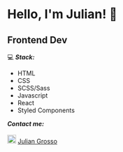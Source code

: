 # Hello, I'm Julian! 👋

## Frontend Dev

 :computer:  ***Stack:*** 
 -  HTML
 -  CSS
 -  SCSS/Sass
 -  Javascript
 -  React
 -  Styled Components
  
 ***Contact me:***
 <br>
 <br>
  <img src="https://i.postimg.cc/1tWpxw42/LI-In-Bug.png" width=20> [Julian Grosso](https://www.linkedin.com/in/juliangrosso/)
